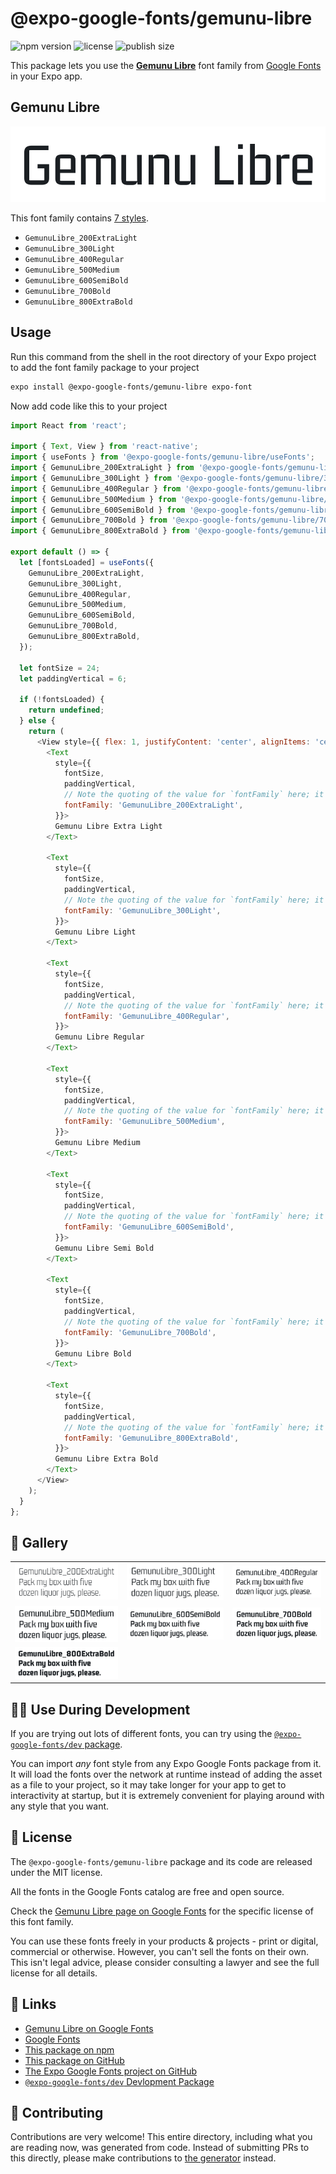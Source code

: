 # @expo-google-fonts/gemunu-libre

![npm version](https://flat.badgen.net/npm/v/@expo-google-fonts/gemunu-libre)
![license](https://flat.badgen.net/github/license/expo/google-fonts)
![publish size](https://flat.badgen.net/packagephobia/install/@expo-google-fonts/gemunu-libre)

This package lets you use the [**Gemunu Libre**](https://fonts.google.com/specimen/Gemunu+Libre) font family from [Google Fonts](https://fonts.google.com/) in your Expo app.

## Gemunu Libre

![Gemunu Libre](./font-family.png)

This font family contains [7 styles](#-gallery).

- `GemunuLibre_200ExtraLight`
- `GemunuLibre_300Light`
- `GemunuLibre_400Regular`
- `GemunuLibre_500Medium`
- `GemunuLibre_600SemiBold`
- `GemunuLibre_700Bold`
- `GemunuLibre_800ExtraBold`

## Usage

Run this command from the shell in the root directory of your Expo project to add the font family package to your project
```sh
expo install @expo-google-fonts/gemunu-libre expo-font
```

Now add code like this to your project
```js
import React from 'react';

import { Text, View } from 'react-native';
import { useFonts } from '@expo-google-fonts/gemunu-libre/useFonts';
import { GemunuLibre_200ExtraLight } from '@expo-google-fonts/gemunu-libre/200ExtraLight';
import { GemunuLibre_300Light } from '@expo-google-fonts/gemunu-libre/300Light';
import { GemunuLibre_400Regular } from '@expo-google-fonts/gemunu-libre/400Regular';
import { GemunuLibre_500Medium } from '@expo-google-fonts/gemunu-libre/500Medium';
import { GemunuLibre_600SemiBold } from '@expo-google-fonts/gemunu-libre/600SemiBold';
import { GemunuLibre_700Bold } from '@expo-google-fonts/gemunu-libre/700Bold';
import { GemunuLibre_800ExtraBold } from '@expo-google-fonts/gemunu-libre/800ExtraBold';

export default () => {
  let [fontsLoaded] = useFonts({
    GemunuLibre_200ExtraLight,
    GemunuLibre_300Light,
    GemunuLibre_400Regular,
    GemunuLibre_500Medium,
    GemunuLibre_600SemiBold,
    GemunuLibre_700Bold,
    GemunuLibre_800ExtraBold,
  });

  let fontSize = 24;
  let paddingVertical = 6;

  if (!fontsLoaded) {
    return undefined;
  } else {
    return (
      <View style={{ flex: 1, justifyContent: 'center', alignItems: 'center' }}>
        <Text
          style={{
            fontSize,
            paddingVertical,
            // Note the quoting of the value for `fontFamily` here; it expects a string!
            fontFamily: 'GemunuLibre_200ExtraLight',
          }}>
          Gemunu Libre Extra Light
        </Text>

        <Text
          style={{
            fontSize,
            paddingVertical,
            // Note the quoting of the value for `fontFamily` here; it expects a string!
            fontFamily: 'GemunuLibre_300Light',
          }}>
          Gemunu Libre Light
        </Text>

        <Text
          style={{
            fontSize,
            paddingVertical,
            // Note the quoting of the value for `fontFamily` here; it expects a string!
            fontFamily: 'GemunuLibre_400Regular',
          }}>
          Gemunu Libre Regular
        </Text>

        <Text
          style={{
            fontSize,
            paddingVertical,
            // Note the quoting of the value for `fontFamily` here; it expects a string!
            fontFamily: 'GemunuLibre_500Medium',
          }}>
          Gemunu Libre Medium
        </Text>

        <Text
          style={{
            fontSize,
            paddingVertical,
            // Note the quoting of the value for `fontFamily` here; it expects a string!
            fontFamily: 'GemunuLibre_600SemiBold',
          }}>
          Gemunu Libre Semi Bold
        </Text>

        <Text
          style={{
            fontSize,
            paddingVertical,
            // Note the quoting of the value for `fontFamily` here; it expects a string!
            fontFamily: 'GemunuLibre_700Bold',
          }}>
          Gemunu Libre Bold
        </Text>

        <Text
          style={{
            fontSize,
            paddingVertical,
            // Note the quoting of the value for `fontFamily` here; it expects a string!
            fontFamily: 'GemunuLibre_800ExtraBold',
          }}>
          Gemunu Libre Extra Bold
        </Text>
      </View>
    );
  }
};

```

## 🔡 Gallery


||||
|-|-|-|
|![GemunuLibre_200ExtraLight](./GemunuLibre_200ExtraLight.ttf.png)|![GemunuLibre_300Light](./GemunuLibre_300Light.ttf.png)|![GemunuLibre_400Regular](./GemunuLibre_400Regular.ttf.png)||
|![GemunuLibre_500Medium](./GemunuLibre_500Medium.ttf.png)|![GemunuLibre_600SemiBold](./GemunuLibre_600SemiBold.ttf.png)|![GemunuLibre_700Bold](./GemunuLibre_700Bold.ttf.png)||
|![GemunuLibre_800ExtraBold](./GemunuLibre_800ExtraBold.ttf.png)||||


## 👩‍💻 Use During Development

If you are trying out lots of different fonts, you can try using the [`@expo-google-fonts/dev` package](https://github.com/expo/google-fonts/tree/master/font-packages/dev#readme).

You can import *any* font style from any Expo Google Fonts package from it. It will load the fonts
over the network at runtime instead of adding the asset as a file to your project, so it may take longer
for your app to get to interactivity at startup, but it is extremely convenient
for playing around with any style that you want.

## 📖 License

The `@expo-google-fonts/gemunu-libre` package and its code are released under the MIT license.

All the fonts in the Google Fonts catalog are free and open source.

Check the [Gemunu Libre page on Google Fonts](https://fonts.google.com/specimen/Gemunu+Libre) for the specific license of this font family.

You can use these fonts freely in your products & projects - print or digital, commercial or otherwise. However, you can't sell the fonts on their own. This isn't legal advice, please consider consulting a lawyer and see the full license for all details.

## 🔗 Links

- [Gemunu Libre on Google Fonts](https://fonts.google.com/specimen/Gemunu+Libre)
- [Google Fonts](https://fonts.google.com/)
- [This package on npm](https://www.npmjs.com/package/@expo-google-fonts/gemunu-libre)
- [This package on GitHub](https://github.com/expo/google-fonts/tree/master/font-packages/gemunu-libre)
- [The Expo Google Fonts project on GitHub](https://github.com/expo/google-fonts)
- [`@expo-google-fonts/dev` Devlopment Package](https://github.com/expo/google-fonts/tree/master/font-packages/dev)

## 🤝 Contributing

Contributions are very welcome! This entire directory, including what you are reading now, was generated from code. Instead of submitting PRs to this directly, please make contributions to [the generator](https://github.com/expo/google-fonts/tree/master/packages/generator) instead.
